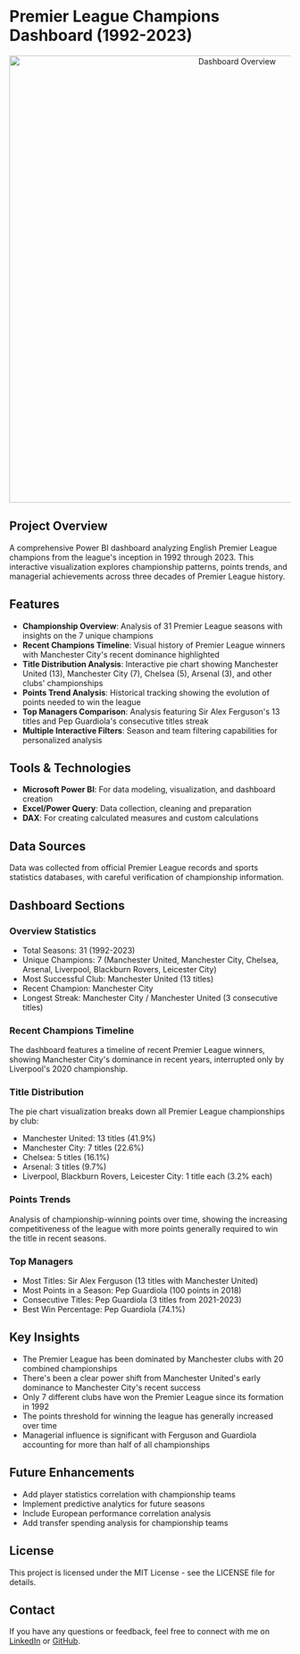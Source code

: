 # Premier League Champions Dashboard (1992-2023)

<p align="center">
  <img src="./assets/screenshots/dashboard.png" alt="Dashboard Overview" width="800"/>
</p>

## Project Overview
A comprehensive Power BI dashboard analyzing English Premier League champions from the league's inception in 1992 through 2023. This interactive visualization explores championship patterns, points trends, and managerial achievements across three decades of Premier League history.

## Features
- **Championship Overview**: Analysis of 31 Premier League seasons with insights on the 7 unique champions
- **Recent Champions Timeline**: Visual history of Premier League winners with Manchester City's recent dominance highlighted
- **Title Distribution Analysis**: Interactive pie chart showing Manchester United (13), Manchester City (7), Chelsea (5), Arsenal (3), and other clubs' championships
- **Points Trend Analysis**: Historical tracking showing the evolution of points needed to win the league
- **Top Managers Comparison**: Analysis featuring Sir Alex Ferguson's 13 titles and Pep Guardiola's consecutive titles streak
- **Multiple Interactive Filters**: Season and team filtering capabilities for personalized analysis

## Tools & Technologies
- **Microsoft Power BI**: For data modeling, visualization, and dashboard creation
- **Excel/Power Query**: Data collection, cleaning and preparation
- **DAX**: For creating calculated measures and custom calculations

## Data Sources
Data was collected from official Premier League records and sports statistics databases, with careful verification of championship information.

## Dashboard Sections

### Overview Statistics
- Total Seasons: 31 (1992-2023)
- Unique Champions: 7 (Manchester United, Manchester City, Chelsea, Arsenal, Liverpool, Blackburn Rovers, Leicester City)
- Most Successful Club: Manchester United (13 titles)
- Recent Champion: Manchester City
- Longest Streak: Manchester City / Manchester United (3 consecutive titles)

### Recent Champions Timeline
The dashboard features a timeline of recent Premier League winners, showing Manchester City's dominance in recent years, interrupted only by Liverpool's 2020 championship.

### Title Distribution
The pie chart visualization breaks down all Premier League championships by club:
- Manchester United: 13 titles (41.9%)
- Manchester City: 7 titles (22.6%)
- Chelsea: 5 titles (16.1%)
- Arsenal: 3 titles (9.7%)
- Liverpool, Blackburn Rovers, Leicester City: 1 title each (3.2% each)

### Points Trends
Analysis of championship-winning points over time, showing the increasing competitiveness of the league with more points generally required to win the title in recent seasons.

### Top Managers
- Most Titles: Sir Alex Ferguson (13 titles with Manchester United)
- Most Points in a Season: Pep Guardiola (100 points in 2018)
- Consecutive Titles: Pep Guardiola (3 titles from 2021-2023)
- Best Win Percentage: Pep Guardiola (74.1%)

## Key Insights
- The Premier League has been dominated by Manchester clubs with 20 combined championships
- There's been a clear power shift from Manchester United's early dominance to Manchester City's recent success
- Only 7 different clubs have won the Premier League since its formation in 1992
- The points threshold for winning the league has generally increased over time
- Managerial influence is significant with Ferguson and Guardiola accounting for more than half of all championships

## Future Enhancements
- Add player statistics correlation with championship teams
- Implement predictive analytics for future seasons
- Include European performance correlation analysis
- Add transfer spending analysis for championship teams

## License
This project is licensed under the MIT License - see the LICENSE file for details.

## Contact
If you have any questions or feedback, feel free to connect with me on [LinkedIn](#) or [GitHub](#).
